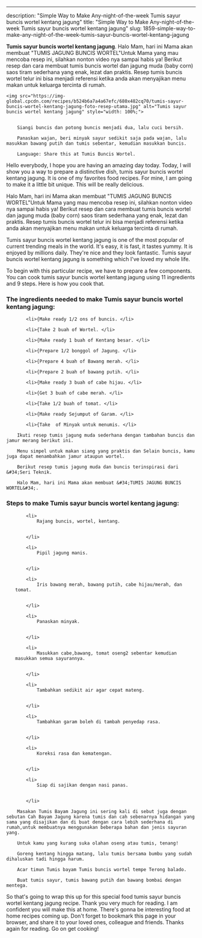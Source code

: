 ---
description: "Simple Way to Make Any-night-of-the-week Tumis sayur buncis wortel kentang jagung"
title: "Simple Way to Make Any-night-of-the-week Tumis sayur buncis wortel kentang jagung"
slug: 1859-simple-way-to-make-any-night-of-the-week-tumis-sayur-buncis-wortel-kentang-jagung

<p>
	<strong>Tumis sayur buncis wortel kentang jagung</strong>. 
	Halo Mam, hari ini Mama akan membuat &#34;TUMIS JAGUNG BUNCIS WORTEL&#34;Untuk Mama yang mau mencoba resep ini, silahkan nonton video nya sampai habis ya! Berikut resep dan cara membuat tumis buncis wortel dan jagung muda (baby corn) saos tiram sederhana yang enak, lezat dan praktis. Resep tumis buncis wortel telur ini bisa menjadi referensi ketika anda akan menyajikan menu makan untuk keluarga tercinta di rumah.
</p>
<p>
	
	<img src="https://img-global.cpcdn.com/recipes/b524b6a7a4a67efc/680x482cq70/tumis-sayur-buncis-wortel-kentang-jagung-foto-resep-utama.jpg" alt="Tumis sayur buncis wortel kentang jagung" style="width: 100%;">
	
	
		Siangi buncis dan potong buncis menjadi dua, lalu cuci bersih.
	
		Panaskan wajan, beri minyak sayur sedikit saja pada wajan, lalu masukkan bawang putih dan tumis sebentar, kemudian masukkan buncis.
	
		Language: Share this at Tumis Buncis Wortel.
	
</p>
<p>
	Hello everybody, I hope you are having an amazing day today. Today, I will show you a way to prepare a distinctive dish, tumis sayur buncis wortel kentang jagung. It is one of my favorites food recipes. For mine, I am going to make it a little bit unique. This will be really delicious.
</p>
	
<p>
	Halo Mam, hari ini Mama akan membuat &#34;TUMIS JAGUNG BUNCIS WORTEL&#34;Untuk Mama yang mau mencoba resep ini, silahkan nonton video nya sampai habis ya! Berikut resep dan cara membuat tumis buncis wortel dan jagung muda (baby corn) saos tiram sederhana yang enak, lezat dan praktis. Resep tumis buncis wortel telur ini bisa menjadi referensi ketika anda akan menyajikan menu makan untuk keluarga tercinta di rumah.
</p>
<p>
	Tumis sayur buncis wortel kentang jagung is one of the most popular of current trending meals in the world. It's easy, it is fast, it tastes yummy. It is enjoyed by millions daily. They're nice and they look fantastic. Tumis sayur buncis wortel kentang jagung is something which I've loved my whole life.
</p>

<p>
To begin with this particular recipe, we have to prepare a few components. You can cook tumis sayur buncis wortel kentang jagung using 11 ingredients and 9 steps. Here is how you cook that.
</p>

<h3>The ingredients needed to make Tumis sayur buncis wortel kentang jagung:</h3>

<ol>
	
		<li>{Make ready 1/2 ons of buncis. </li>
	
		<li>{Take 2 buah of Wortel. </li>
	
		<li>{Make ready 1 buah of Kentang besar. </li>
	
		<li>{Prepare 1/2 bonggol of Jagung. </li>
	
		<li>{Prepare 4 buah of Bawang merah. </li>
	
		<li>{Prepare 2 buah of bawang putih. </li>
	
		<li>{Make ready 3 buah of cabe hijau. </li>
	
		<li>{Get 3 buah of cabe merah. </li>
	
		<li>{Take 1/2 buah of tomat. </li>
	
		<li>{Make ready Sejumput of Garam. </li>
	
		<li>{Take  of Minyak untuk menumis. </li>
	
</ol>
<p>
	
		Ikuti resep tumis jagung muda sederhana dengan tambahan buncis dan jamur merang berikut ini.
	
		Menu simpel untuk makan siang yang praktis dan Selain buncis, kamu juga dapat menambahkan jamur ataupun wortel.
	
		Berikut resep tumis jagung muda dan buncis terinspirasi dari &#34;Seri Teknik.
	
		Halo Mam, hari ini Mama akan membuat &#34;TUMIS JAGUNG BUNCIS WORTEL&#34;.
	
</p>

<h3>Steps to make Tumis sayur buncis wortel kentang jagung:</h3>

<ol>
	
		<li>
			Rajang buncis, wortel, kentang.
			
			
		</li>
	
		<li>
			Pipil jagung manis.
			
			
		</li>
	
		<li>
			Iris bawang merah, bawang putih, cabe hijau/merah, dan tomat.
			
			
		</li>
	
		<li>
			Panaskan minyak.
			
			
		</li>
	
		<li>
			Masukkan cabe,bawang, tomat oseng2 sebentar kemudian masukkan semua sayurannya.
			
			
		</li>
	
		<li>
			Tambahkan sedikit air agar cepat mateng.
			
			
		</li>
	
		<li>
			Tambahkan garam boleh di tambah penyedap rasa.
			
			
		</li>
	
		<li>
			Koreksi rasa dan kematengan.
			
			
		</li>
	
		<li>
			Siap di sajikan dengan nasi panas.
			
			
		</li>
	
</ol>

<p>
	
		Masakan Tumis Bayam Jagung ini sering kali di sebut juga dengan sebutan Cah Bayam Jagung karena tumis dan cah sebenarnya hidangan yang sama yang disajikan dan di buat dengan cara lebih sederhana di rumah,untuk membuatnya menggunakan beberapa bahan dan jenis sayuran yang.
	
		Untuk kamu yang kurang suka olahan oseng atau tumis, tenang!
	
		Goreng kentang hingga matang, lalu tumis bersama bumbu yang sudah dihaluskan tadi hingga harum.
	
		Acar timun Tumis bayam Tumis buncis wortel tempe Terong balado.
	
		Buat tumis sayur, tumis bawang putih dan bawang bombai dengan mentega.
	
</p>

<p>
	So that's going to wrap this up for this special food tumis sayur buncis wortel kentang jagung recipe. Thank you very much for reading. I am confident you will make this at home. There's gonna be interesting food at home recipes coming up. Don't forget to bookmark this page in your browser, and share it to your loved ones, colleague and friends. Thanks again for reading. Go on get cooking!
</p>
